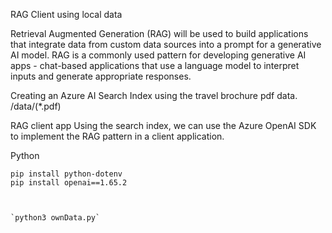 RAG Client using local data

Retrieval Augmented Generation (RAG) will be used to build applications that integrate data from custom data sources into a prompt for a generative AI model. RAG is a commonly used pattern for developing generative AI apps - chat-based applications that use a language model to interpret inputs and generate appropriate responses.

Creating an Azure AI Search Index using the travel brochure pdf data.
/data/(*.pdf)


RAG client app
Using the search index, we can use the Azure OpenAI SDK to implement the RAG pattern in a client application. 

Python

```
pip install python-dotenv
pip install openai==1.65.2



`python3 ownData.py`